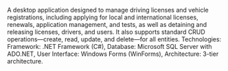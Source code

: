 A desktop application designed to manage driving licenses and vehicle registrations, including applying for
local and international licenses, renewals, application management, and tests, as well as detaining and releasing
licenses, drivers, and users. It also supports standard CRUD operations—create, read, update, and delete—for all entities.
Technologies: Framework: .NET Framework (C#), Database: Microsoft SQL Server with ADO.NET, User Interface: Windows Forms (WinForms), Architecture: 3-tier architecture.
